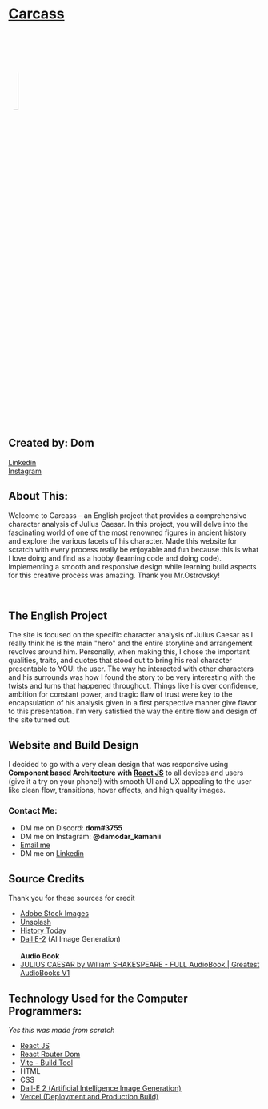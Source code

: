 <h1><a href="https://carcass.vercel.app">Carcass</a></h1>
<img style="border-radius: 50%" src="https://media.discordapp.net/attachments/953660750285664330/1092280161073897642/carcass_logo.png" width="20%"/>
<h2>Created by: Dom</h2>
<a href="https://www.linkedin.com/in/damodar-kamani-a7204123a/" target="_blank">Linkedin</a>
<br />
<a href="https://www.instagram.com/damodar_kamanii/" target="_blank">Instagram</a>


<h2>
About This:
</h2>
<p>
Welcome to Carcass – an English project that provides a comprehensive character analysis of Julius Caesar. In this project, you will delve into the fascinating world of one of the most renowned figures in ancient history and explore the various facets of his character. Made this website for scratch with every process really be enjoyable and fun because this is what I love doing and find as a hobby (learning code and doing code). Implementing a smooth and responsive design while learning build aspects for this creative process was amazing. Thank you Mr.Ostrovsky!</p>

<br />

<h2>The English Project</h2>
<p>The site is focused on the specific character analysis of Julius Caesar as I really think he is the main "hero" and the entire storyline and arrangement revolves around him. Personally, when making this, I chose the important qualities, traits, and quotes that stood out to bring his real character presentable to YOU! the user. The way he interacted with other characters and his surrounds was how I found the story to be very interesting with the twists and turns that happened throughout. Things like his over confidence, ambition for constant power, and tragic flaw of trust were key to the encapsulation of his analysis given in a first perspective manner give flavor to this presentation. I'm very satisfied the way the entire flow and design of the site turned out.</p>
<h2>Website and Build Design</h2>
<p>I decided to go with a very clean design that was responsive using <b>Component based Architecture with <a href="https://react.dev/">React JS</a></b> to all devices and users (give it a try on your phone!) with smooth UI and UX appealing to the user like clean flow, transitions, hover effects, and high quality images.</p>
<h3>Contact Me:</h3>


<ul>
<li>DM me on Discord: <b>dom#3755</b></li>
<li>DM me on Instagram: <b>@damodar_kamanii</b></li>
<li><a href="mailto:techdomprogramming@gmail.com">Email me</a></li>
<li>DM me on <a href="https://www.linkedin.com/in/damodar-kamani-a7204123a/">Linkedin</a></li>

</ul>



<h2>

<h2>Source Credits</h2>
<p>Thank you for these sources for credit</p>

<ul>
    <li><a href="https://stock.adobe.com/promo/firstmonthfree?gclid=Cj0KCQjwocShBhCOARIsAFVYq0ihGAgf-QiJ-Tnpx0tYQo_546467hX7yBkcznvwU_Y1rqlOAllmNXMaAgSsEALw_wcB&ef_id=Cj0KCQjwocShBhCOARIsAFVYq0ihGAgf-QiJ-Tnpx0tYQo_546467hX7yBkcznvwU_Y1rqlOAllmNXMaAgSsEALw_wcB:G:s&s_kwcid=AL!3085!3!646642325984!e!!g!!adobe%20stock!284119129!16998447409&as_channel=sem&as_campclass=brand&as_campaign=US|CPRO|Stock|PURCH|AS_Brand_Exact|GG||&as_source=google&as_camptype=acquisition&sdid=KQPCU&mv=search&as_audience=core">Adobe Stock Images</a></li>
    <li><a href="https://unsplash.com/">Unsplash</a></li>
    <li><a href="https://www.historytoday.com/">History Today</a></li>
    <li><a href="https://openai.com/product/dall-e-2">Dall E-2</a> (AI Image Generation)</li>
    <br />
    <b>Audio Book</b>
    <li><a href="https://www.youtube.com/watch?v=lnLahYbq_7Q">JULIUS CAESAR by William SHAKESPEARE - FULL AudioBook | Greatest AudioBooks V1</a></li>
</ul>

<h2>Technology Used for the Computer Programmers: </h2>
<p><i>Yes this was made from scratch</i></p>
<ul>

<li>
<a href="https://react.dev/" target="_blank">React JS</a>
</li>
<li>
<a href="https://reactrouter.com/en/main" target="_blank">React Router Dom</a>
</li>
<li>
<a href="https://vitejs.dev/">Vite - Build Tool</a>
</li>
<li>
HTML
</li>
<li>
CSS
</li>
<li>
<a href="https://openai.com/product/dall-e-2" target="_blank">
Dall-E 2 (Artificial Intelligence Image Generation)
</a>
</li>
<li>
<a href="https://vercel.com/" target="_blank">
Vercel (Deployment and Production Build)
</a>
</li>
</ul>



